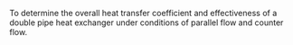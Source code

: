  To determine the overall heat transfer coefficient and effectiveness of a double pipe heat exchanger under conditions of parallel flow and counter flow.
